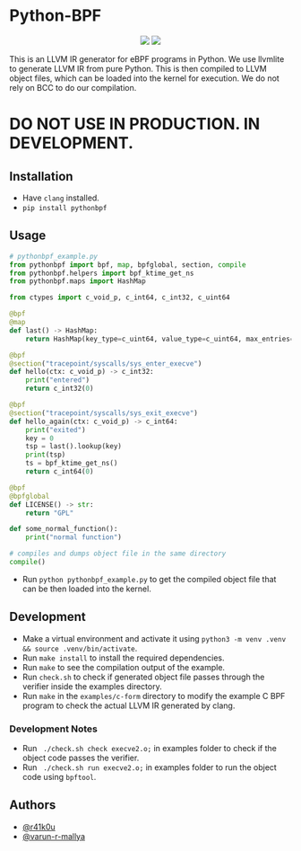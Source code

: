 # Python-BPF
<p align="center">
<a href="https://www.python.org/downloads/release/python-3080/"><img src="https://img.shields.io/badge/python-3.8-blue.svg"></a>
<a href="https://pypi.org/project/pythonbpf"><img src="https://badge.fury.io/py/pythonbpf.svg"></a>
</p>

This is an LLVM IR generator for eBPF programs in Python. We use llvmlite to generate LLVM IR from pure Python. This is then compiled to LLVM object files, which can be loaded into the kernel for execution. We do not rely on BCC to do our compilation.

# DO NOT USE IN PRODUCTION. IN DEVELOPMENT.

##  Installation
- Have `clang` installed.
- `pip install pythonbpf`

## Usage
```python
# pythonbpf_example.py
from pythonbpf import bpf, map, bpfglobal, section, compile
from pythonbpf.helpers import bpf_ktime_get_ns
from pythonbpf.maps import HashMap

from ctypes import c_void_p, c_int64, c_int32, c_uint64

@bpf
@map
def last() -> HashMap:
    return HashMap(key_type=c_uint64, value_type=c_uint64, max_entries=1)

@bpf
@section("tracepoint/syscalls/sys_enter_execve")
def hello(ctx: c_void_p) -> c_int32:
    print("entered")
    return c_int32(0)

@bpf
@section("tracepoint/syscalls/sys_exit_execve")
def hello_again(ctx: c_void_p) -> c_int64:
    print("exited")
    key = 0
    tsp = last().lookup(key)
    print(tsp)
    ts = bpf_ktime_get_ns()
    return c_int64(0)

@bpf
@bpfglobal
def LICENSE() -> str:
    return "GPL"

def some_normal_function():
    print("normal function")

# compiles and dumps object file in the same directory
compile()
```
- Run `python pythonbpf_example.py` to get the compiled object file that can be then loaded into the kernel.

## Development
- Make a virtual environment and activate it using `python3 -m venv .venv && source .venv/bin/activate`.  
- Run `make install` to install the required dependencies.  
- Run `make` to see the compilation output of the example.  
- Run `check.sh` to check if generated object file passes through the verifier inside the examples directory.  
- Run `make` in the `examples/c-form` directory to modify the example C BPF program to check the actual LLVM IR generated by clang.

### Development Notes
- Run ` ./check.sh check execve2.o;` in examples folder to check if the object code passes the verifier.
- Run ` ./check.sh run execve2.o;` in examples folder to run the object code using `bpftool`.

## Authors
- [@r41k0u](https://github.com/r41k0u)
- [@varun-r-mallya](https://github.com/varun-r-mallya)
